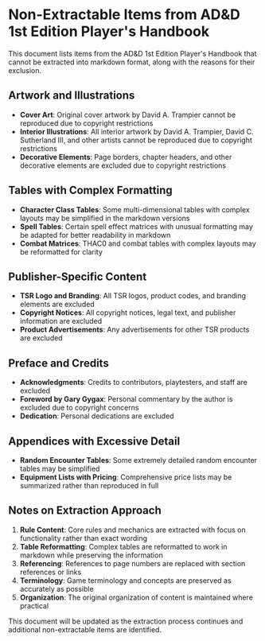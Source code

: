 # Non-Extractable Items from AD&D 1st Edition Player's Handbook

This document lists items from the AD&D 1st Edition Player's Handbook that cannot be extracted into markdown format, along with the reasons for their exclusion.

## Artwork and Illustrations
- **Cover Art**: Original cover artwork by David A. Trampier cannot be reproduced due to copyright restrictions
- **Interior Illustrations**: All interior artwork by David A. Trampier, David C. Sutherland III, and other artists cannot be reproduced due to copyright restrictions
- **Decorative Elements**: Page borders, chapter headers, and other decorative elements are excluded due to copyright restrictions

## Tables with Complex Formatting
- **Character Class Tables**: Some multi-dimensional tables with complex layouts may be simplified in the markdown versions
- **Spell Tables**: Certain spell effect matrices with unusual formatting may be adapted for better readability in markdown
- **Combat Matrices**: THAC0 and combat tables with complex layouts may be reformatted for clarity

## Publisher-Specific Content
- **TSR Logo and Branding**: All TSR logos, product codes, and branding elements are excluded
- **Copyright Notices**: All copyright notices, legal text, and publisher information are excluded
- **Product Advertisements**: Any advertisements for other TSR products are excluded

## Preface and Credits
- **Acknowledgments**: Credits to contributors, playtesters, and staff are excluded
- **Foreword by Gary Gygax**: Personal commentary by the author is excluded due to copyright concerns
- **Dedication**: Personal dedications are excluded

## Appendices with Excessive Detail
- **Random Encounter Tables**: Some extremely detailed random encounter tables may be simplified
- **Equipment Lists with Pricing**: Comprehensive price lists may be summarized rather than reproduced in full

## Notes on Extraction Approach
1. **Rule Content**: Core rules and mechanics are extracted with focus on functionality rather than exact wording
2. **Table Reformatting**: Complex tables are reformatted to work in markdown while preserving the information
3. **Referencing**: References to page numbers are replaced with section references or links
4. **Terminology**: Game terminology and concepts are preserved as accurately as possible
5. **Organization**: The original organization of content is maintained where practical

This document will be updated as the extraction process continues and additional non-extractable items are identified.

